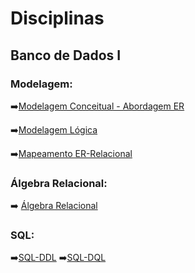 # Disciplinas
## Banco de Dados I
### Modelagem:
➡️[Modelagem Conceitual - Abordagem ER](https://github.com/dinhocss/Banco_de_Dados/blob/7438d88487c331ace04bbc465a225e8e47db326a/Modelagem/Modelagem_conceitual.md)

➡️[Modelagem Lógica](https://github.com/dinhocss/Banco_de_Dados/blob/42bf83759e898e1e1cad9723874aee4597932143/Banco%20de%20Dados/Modelagem/Modelagem_logica.md)

➡️[Mapeamento ER-Relacional](https://github.com/dinhocss/Banco_de_Dados/blob/f2abf48d98a44fb379b18820cf94dae6493955b0/Banco%20de%20Dados/Modelagem/Mapeamento_ER_Relacional.md)

### Álgebra Relacional:
➡️ [Álgebra Relacional](https://github.com/dinhocss/Banco_de_Dados/blob/4e3127994301623cd125a99439e1babd6442dc38/Banco%20de%20Dados/%C3%81lgebra%20Relacional/Algebra_relacional.md)

### SQL:
➡️[SQL-DDL](https://github.com/dinhocss/Banco_de_Dados/blob/7579c16aa07e956aee614b29976c615aa9a485a7/Banco%20de%20Dados/SQL/SQL_DDL.md#organiza%C3%A7%C3%A3o)
➡️[SQL-DQL](https://github.com/dinhocss/Banco_de_Dados/blob/main/Banco%20de%20Dados/SQL/SQL_DQL.md)
